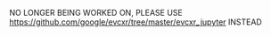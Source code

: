NO LONGER BEING WORKED ON, PLEASE USE https://github.com/google/evcxr/tree/master/evcxr_jupyter INSTEAD
